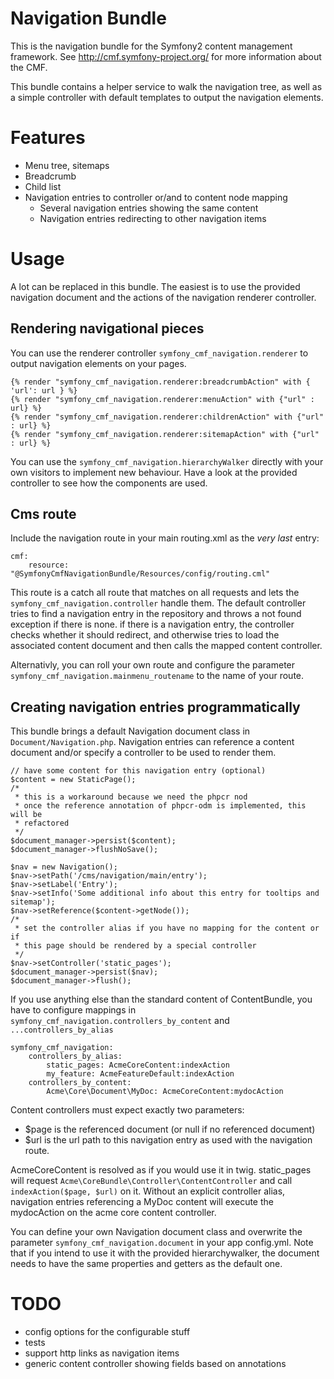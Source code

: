 # Navigation Bundle

This is the navigation bundle for the Symfony2 content management framework.
See http://cmf.symfony-project.org/ for more information about the CMF.

This bundle contains a helper service to walk the navigation tree, as well as a
simple controller with default templates to output the navigation elements.


# Features

* Menu tree, sitemaps
* Breadcrumb
* Child list
* Navigation entries to controller or/and to content node mapping
    * Several navigation entries showing the same content
    * Navigation entries redirecting to other navigation items


# Usage

A lot can be replaced in this bundle. The easiest is to use the provided
navigation document and the actions of the navigation renderer controller.

## Rendering navigational pieces

You can use the renderer controller ``symfony_cmf_navigation.renderer``
to output navigation elements on your pages.

    {% render "symfony_cmf_navigation.renderer:breadcrumbAction" with { 'url': url } %}
    {% render "symfony_cmf_navigation.renderer:menuAction" with {"url" : url} %}
    {% render "symfony_cmf_navigation.renderer:childrenAction" with {"url" : url} %}
    {% render "symfony_cmf_navigation.renderer:sitemapAction" with {"url" : url} %}

You can use the ``symfony_cmf_navigation.hierarchyWalker`` directly with your
own visitors to implement new behaviour. Have a look at the provided controller
to see how the components are used.


## Cms route

Include the navigation route in your main routing.xml as the *very last* entry:

    cmf:
        resource: "@SymfonyCmfNavigationBundle/Resources/config/routing.cml"

This route is a catch all route that matches on all requests and lets the
``symfony_cmf_navigation.controller`` handle them.
The default controller tries to find a navigation entry in the repository and
throws a not found exception if there is none. if there is a navigation entry,
the controller checks whether it should redirect, and otherwise tries to load
the associated content document and then calls the mapped content controller.

Alternativly, you can roll your own route and configure the parameter
``symfony_cmf_navigation.mainmenu_routename`` to the name of your route.


## Creating navigation entries programmatically

This bundle brings a default Navigation document class in
``Document/Navigation.php``. Navigation entries can reference a content
document and/or specify a controller to be used to render them.

    // have some content for this navigation entry (optional)
    $content = new StaticPage();
    /*
     * this is a workaround because we need the phpcr nod
     * once the reference annotation of phpcr-odm is implemented, this will be
     * refactored
     */
    $document_manager->persist($content);
    $document_manager->flushNoSave();

    $nav = new Navigation();
    $nav->setPath('/cms/navigation/main/entry');
    $nav->setLabel('Entry');
    $nav->setInfo('Some additional info about this entry for tooltips and sitemap');
    $nav->setReference($content->getNode());
    /*
     * set the controller alias if you have no mapping for the content or if
     * this page should be rendered by a special controller
     */
    $nav->setController('static_pages');
    $document_manager->persist($nav);
    $document_manager->flush();

If you use anything else than the standard content of ContentBundle, you have
to configure mappings in ``symfony_cmf_navigation.controllers_by_content`` and
``...controllers_by_alias``

    symfony_cmf_navigation:
        controllers_by_alias:
            static_pages: AcmeCoreContent:indexAction
            my_feature: AcmeFeatureDefault:indexAction
        controllers_by_content:
            Acme\Core\Document\MyDoc: AcmeCoreContent:mydocAction

Content controllers must expect exactly two parameters:
* $page is the referenced document (or null if no referenced document)
* $url is the url path to this navigation entry as used with the navigation route.

AcmeCoreContent is resolved as if you would use it in twig. static_pages will
request ``Acme\CoreBundle\Controller\ContentController`` and call
``indexAction($page, $url)`` on it.
Without an explicit controller alias, navigation entries referencing a MyDoc
content will execute the mydocAction on the acme core content controller.

You can define your own Navigation document class and overwrite the parameter
``symfony_cmf_navigation.document`` in your app config.yml. Note that if you
intend to use it with the provided hierarchywalker, the document needs to have
the same properties and getters as the default one.


# TODO

* config options for the configurable stuff
* tests
* support http links as navigation items
* generic content controller showing fields based on annotations
